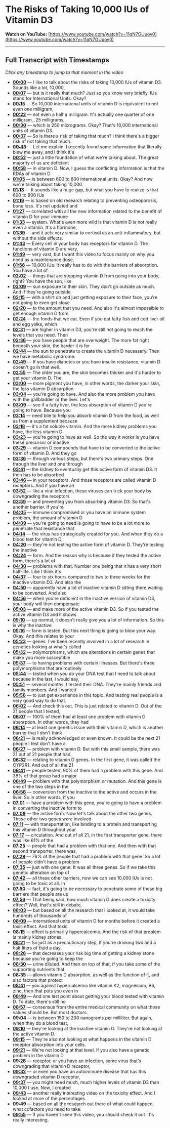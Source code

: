 # The Risks of Taking 10,000 IUs of Vitamin D3

**Watch on YouTube:** [https://www.youtube.com/watch?v=11qN7GUuoy0](https://www.youtube.com/watch?v=11qN7GUuoy0)

---

## Full Transcript with Timestamps

*Click any timestamp to jump to that moment in the video*

- **[00:00](https://www.youtube.com/watch?v=11qN7GUuoy0&t=0s)** — I like to talk about the risks of taking 10,000 IUs of vitamin D3. Sounds like a lot, 10,000,
- **[00:07](https://www.youtube.com/watch?v=11qN7GUuoy0&t=7s)** — but is it really that much? Just so you know very briefly, IUs stand for International Units. Okay?
- **[00:15](https://www.youtube.com/watch?v=11qN7GUuoy0&t=15s)** — So 10,000 international units of vitamin D is equivalent to not even one milligram,
- **[00:22](https://www.youtube.com/watch?v=11qN7GUuoy0&t=22s)** — not even a half a milligram. It's actually one quarter of one milligram, .25 milligrams,
- **[00:30](https://www.youtube.com/watch?v=11qN7GUuoy0&t=30s)** — which is 250 micrograms. Okay? That's 10,000 international units of vitamin D3.
- **[00:37](https://www.youtube.com/watch?v=11qN7GUuoy0&t=37s)** — So is there a risk of taking that much? I think there's a bigger risk of not taking that much.
- **[00:43](https://www.youtube.com/watch?v=11qN7GUuoy0&t=43s)** — Let me explain. I recently found some information that literally blew me away, and I think it's
- **[00:52](https://www.youtube.com/watch?v=11qN7GUuoy0&t=52s)** — just a little foundation of what we're talking about. The great majority of us are deficient
- **[00:58](https://www.youtube.com/watch?v=11qN7GUuoy0&t=58s)** — in vitamin D. Now, I guess the conflicting information is that the RDAs of vitamin D
- **[01:05](https://www.youtube.com/watch?v=11qN7GUuoy0&t=65s)** — is between 600 to 800 international units. Okay? And now we're talking about taking 10,000.
- **[01:13](https://www.youtube.com/watch?v=11qN7GUuoy0&t=73s)** — It sounds like a huge gap, but what you have to realize is that 600 to 800 IUs
- **[01:19](https://www.youtube.com/watch?v=11qN7GUuoy0&t=79s)** — is based on old research relating to preventing osteoporosis, bone loss. It's not updated and
- **[01:27](https://www.youtube.com/watch?v=11qN7GUuoy0&t=87s)** — correlated with all the new information related to the benefit of vitamin D for your immune
- **[01:33](https://www.youtube.com/watch?v=11qN7GUuoy0&t=93s)** — system. What's even more wild is that vitamin D is not really even a vitamin. It's a hormone,
- **[01:39](https://www.youtube.com/watch?v=11qN7GUuoy0&t=99s)** — and it acts very similar to cortisol as an anti-inflammatory, but without the side effects.
- **[01:43](https://www.youtube.com/watch?v=11qN7GUuoy0&t=103s)** — Every cell in your body has receptors for vitamin D. The functions of vitamin D are very,
- **[01:49](https://www.youtube.com/watch?v=11qN7GUuoy0&t=109s)** — very vast, but I want this video to focus mainly on why you need as a maintenance dose,
- **[01:56](https://www.youtube.com/watch?v=11qN7GUuoy0&t=116s)** — 10,000 IUs. It really has to do with the barriers of absorption. You have a lot of
- **[02:02](https://www.youtube.com/watch?v=11qN7GUuoy0&t=122s)** — things that are stopping vitamin D from going into your body, right? You have the sun, like
- **[02:09](https://www.youtube.com/watch?v=11qN7GUuoy0&t=129s)** — sun exposure to their skin. They don't go outside as much. And if they're going outside
- **[02:15](https://www.youtube.com/watch?v=11qN7GUuoy0&t=135s)** — with a shirt on and just getting exposure to their face, you're not going to even get close
- **[02:20](https://www.youtube.com/watch?v=11qN7GUuoy0&t=140s)** — to the amount that you need. And also it's almost impossible to get enough vitamin D from
- **[02:24](https://www.youtube.com/watch?v=11qN7GUuoy0&t=144s)** — the foods that we eat. Even if you eat fatty fish and cod liver oil and egg yolks, which
- **[02:31](https://www.youtube.com/watch?v=11qN7GUuoy0&t=151s)** — are higher in vitamin D3, you're still not going to reach the levels that you need. Then
- **[02:36](https://www.youtube.com/watch?v=11qN7GUuoy0&t=156s)** — you have people that are overweight. The more fat right beneath your skin, the harder it is for
- **[02:44](https://www.youtube.com/watch?v=11qN7GUuoy0&t=164s)** — the sun to penetrate to create the vitamin D necessary. Then we have metabolic syndrome.
- **[02:49](https://www.youtube.com/watch?v=11qN7GUuoy0&t=169s)** — If you have diabetes or you have insulin resistance, vitamin D doesn't go in that well.
- **[02:55](https://www.youtube.com/watch?v=11qN7GUuoy0&t=175s)** — The older you are, the skin becomes thicker and it's harder to get your vitamin D. The
- **[03:00](https://www.youtube.com/watch?v=11qN7GUuoy0&t=180s)** — more pigment you have, in other words, the darker your skin, the less vitamin D absorption
- **[03:04](https://www.youtube.com/watch?v=11qN7GUuoy0&t=184s)** — you're going to have. And also the more problem you have with the gallbladder or the liver. Let's
- **[03:09](https://www.youtube.com/watch?v=11qN7GUuoy0&t=189s)** — see if a fatty liver, the less absorption of vitamin D you're going to have. Because you
- **[03:14](https://www.youtube.com/watch?v=11qN7GUuoy0&t=194s)** — need bile to help you absorb vitamin D from the food, as well as from a supplement because
- **[03:18](https://www.youtube.com/watch?v=11qN7GUuoy0&t=198s)** — it's a fat soluble vitamin. And the more kidney problems you have, the less vitamin D
- **[03:23](https://www.youtube.com/watch?v=11qN7GUuoy0&t=203s)** — you're going to have as well. So the way it works is you have these precursor or inactive
- **[03:29](https://www.youtube.com/watch?v=11qN7GUuoy0&t=209s)** — vitamin D compounds that have to be converted to the active form of vitamin D. And they go
- **[03:36](https://www.youtube.com/watch?v=11qN7GUuoy0&t=216s)** — through various steps, but there's two primary steps. One through the liver and one through
- **[03:41](https://www.youtube.com/watch?v=11qN7GUuoy0&t=221s)** — the kidney to eventually get this active form of vitamin D3. It then has to be absorbed
- **[03:46](https://www.youtube.com/watch?v=11qN7GUuoy0&t=226s)** — in your receptors. And those receptors are called vitamin D receptors. And if you have an
- **[03:52](https://www.youtube.com/watch?v=11qN7GUuoy0&t=232s)** — like a viral infection, these viruses can trick your body by downgrading the receptors
- **[03:59](https://www.youtube.com/watch?v=11qN7GUuoy0&t=239s)** — and preventing you from absorbing vitamin D3. So that's another barrier. If you're
- **[04:05](https://www.youtube.com/watch?v=11qN7GUuoy0&t=245s)** — immune compromised or you have an immune system problem, the amount of vitamin D
- **[04:09](https://www.youtube.com/watch?v=11qN7GUuoy0&t=249s)** — you're going to need is going to have to be a lot more to penetrate that resistance that
- **[04:14](https://www.youtube.com/watch?v=11qN7GUuoy0&t=254s)** — the virus has strategically created for you. And when they do a blood test for vitamin D,
- **[04:20](https://www.youtube.com/watch?v=11qN7GUuoy0&t=260s)** — they're not testing the active form of vitamin D. They're testing the inactive
- **[04:24](https://www.youtube.com/watch?v=11qN7GUuoy0&t=264s)** — form. And the reason why is because if they tested the active form, there's a lot of
- **[04:30](https://www.youtube.com/watch?v=11qN7GUuoy0&t=270s)** — problems with that. Number one being that it has a very short half-life. Like I think it's
- **[04:37](https://www.youtube.com/watch?v=11qN7GUuoy0&t=277s)** — four to six hours compared to two to three weeks for the inactive vitamin D3. And also the
- **[04:50](https://www.youtube.com/watch?v=11qN7GUuoy0&t=290s)** — apparently have a lot of inactive vitamin D sitting there waiting to be converted. And also
- **[04:56](https://www.youtube.com/watch?v=11qN7GUuoy0&t=296s)** — when you're deficient in the inactive version of vitamin D3, your body will then compensate
- **[05:03](https://www.youtube.com/watch?v=11qN7GUuoy0&t=303s)** — and make more of the active vitamin D3. So if you tested the active vitamin D3 and it shows
- **[05:10](https://www.youtube.com/watch?v=11qN7GUuoy0&t=310s)** — up normal, it doesn't really give you a lot of information. So this is why the inactive
- **[05:16](https://www.youtube.com/watch?v=11qN7GUuoy0&t=316s)** — form is tested. But this next thing is going to blow your way. Okay. And this relates to your
- **[05:23](https://www.youtube.com/watch?v=11qN7GUuoy0&t=323s)** — genes. I've been recently involved in a lot of research in genetics looking at what's called
- **[05:32](https://www.youtube.com/watch?v=11qN7GUuoy0&t=332s)** — polymorphisms, which are alterations in certain genes that make you more susceptible
- **[05:37](https://www.youtube.com/watch?v=11qN7GUuoy0&t=337s)** — to having problems with certain illnesses. But there's three polymorphisms that are routinely
- **[05:44](https://www.youtube.com/watch?v=11qN7GUuoy0&t=344s)** — tested when you do your DNA test that I need to talk about because in the last, I would say,
- **[05:51](https://www.youtube.com/watch?v=11qN7GUuoy0&t=351s)** — several months, I tested their DNA. They're mainly friends and family members. And I wanted
- **[05:56](https://www.youtube.com/watch?v=11qN7GUuoy0&t=356s)** — to just get experience in this topic. And testing real people is a very good way to do that.
- **[06:02](https://www.youtube.com/watch?v=11qN7GUuoy0&t=362s)** — And check this out. This is just related to vitamin D. Out of the 21 people that I tested,
- **[06:07](https://www.youtube.com/watch?v=11qN7GUuoy0&t=367s)** — 100% of them had at least one problem with vitamin D absorption. In other words, they had
- **[06:14](https://www.youtube.com/watch?v=11qN7GUuoy0&t=374s)** — at least one genetic issue with their vitamin D, which is another barrier that I don't think
- **[06:21](https://www.youtube.com/watch?v=11qN7GUuoy0&t=381s)** — is really acknowledged or even known. It could be the next 21 people I test don't have a
- **[06:27](https://www.youtube.com/watch?v=11qN7GUuoy0&t=387s)** — problem with vitamin D. But with this small sample, there was 21 out of 21 people that had
- **[06:32](https://www.youtube.com/watch?v=11qN7GUuoy0&t=392s)** — relating to vitamin D genes. In the first gene, it was called the CYP2R1. And out of all the 21
- **[06:41](https://www.youtube.com/watch?v=11qN7GUuoy0&t=401s)** — people tested, 90% of them had a problem with this gene. And 38% of that group had a major
- **[06:49](https://www.youtube.com/watch?v=11qN7GUuoy0&t=409s)** — problem with that polymorphism or mutation. And this gene is one of the two steps in the
- **[06:56](https://www.youtube.com/watch?v=11qN7GUuoy0&t=416s)** — conversion from the inactive to the active and occurs in the liver. So in other words, if you
- **[07:01](https://www.youtube.com/watch?v=11qN7GUuoy0&t=421s)** — have a problem with this gene, you're going to have a problem in converting the inactive form to
- **[07:06](https://www.youtube.com/watch?v=11qN7GUuoy0&t=426s)** — the active form. Now let's talk about the other two genes. These other two genes were involved
- **[07:11](https://www.youtube.com/watch?v=11qN7GUuoy0&t=431s)** — with transportation, like binding to a protein and transporting this vitamin D throughout your
- **[07:17](https://www.youtube.com/watch?v=11qN7GUuoy0&t=437s)** — circulation. And out of all 21, in the first transporter gene, there was like 61% of the
- **[07:25](https://www.youtube.com/watch?v=11qN7GUuoy0&t=445s)** — people that had a problem with that one. And then with that second transporter, there was
- **[07:29](https://www.youtube.com/watch?v=11qN7GUuoy0&t=449s)** — 76% of the people that had a problem with that gene. So a lot of people didn't have a problem
- **[07:35](https://www.youtube.com/watch?v=11qN7GUuoy0&t=455s)** — just with one gene. It was all three genes. So if we take this genetic alteration on top of
- **[07:42](https://www.youtube.com/watch?v=11qN7GUuoy0&t=462s)** — all these other barriers, now we can see 10,000 IUs is not going to be toxic at all. In
- **[07:50](https://www.youtube.com/watch?v=11qN7GUuoy0&t=470s)** — fact, it's going to be necessary to penetrate some of these big barriers that people are up
- **[07:56](https://www.youtube.com/watch?v=11qN7GUuoy0&t=476s)** — That being said, how much vitamin D does create a toxicity effect? Well, that's still in debate,
- **[08:03](https://www.youtube.com/watch?v=11qN7GUuoy0&t=483s)** — but based on all the research that I looked at, it would take hundreds of thousands of
- **[08:09](https://www.youtube.com/watch?v=11qN7GUuoy0&t=489s)** — international units of vitamin D for months before it created a toxic effect. And that toxic
- **[08:15](https://www.youtube.com/watch?v=11qN7GUuoy0&t=495s)** — effect is primarily hypercalcemia. And the risk of that problem is mainly kidney stones.
- **[08:21](https://www.youtube.com/watch?v=11qN7GUuoy0&t=501s)** — So just as a precautionary step, if you're drinking two and a half liters of fluid a day,
- **[08:26](https://www.youtube.com/watch?v=11qN7GUuoy0&t=506s)** — that decreases your risk big time of getting a kidney stone because you're going to keep the
- **[08:30](https://www.youtube.com/watch?v=11qN7GUuoy0&t=510s)** — urine diluted. And then on top of that, if you take some of the supporting nutrients that
- **[08:35](https://www.youtube.com/watch?v=11qN7GUuoy0&t=515s)** — allows vitamin D absorption, as well as the function of it, and also factors that protect
- **[08:41](https://www.youtube.com/watch?v=11qN7GUuoy0&t=521s)** — you against hypercalcemia like vitamin K2, magnesium, B6, zinc, then that puts you even in
- **[08:49](https://www.youtube.com/watch?v=11qN7GUuoy0&t=529s)** — And one last point about getting your blood tested with vitamin D. To date, there's still no
- **[08:57](https://www.youtube.com/watch?v=11qN7GUuoy0&t=537s)** — consensus from the entire medical community on what those values should be. But most doctors
- **[09:04](https://www.youtube.com/watch?v=11qN7GUuoy0&t=544s)** — is between 150 to 200 nanograms per milliliter. But again, when they do a blood test,
- **[09:10](https://www.youtube.com/watch?v=11qN7GUuoy0&t=550s)** — they're looking at the inactive vitamin D. They're not looking at the active vitamin D.
- **[09:15](https://www.youtube.com/watch?v=11qN7GUuoy0&t=555s)** — They're also not looking at what happens in the vitamin D receptor absorption into your cells.
- **[09:21](https://www.youtube.com/watch?v=11qN7GUuoy0&t=561s)** — We're not looking at that level. If you also have a genetic problem in the vitamin D
- **[09:26](https://www.youtube.com/watch?v=11qN7GUuoy0&t=566s)** — receptor, or you have an infection, some virus that's downgrading that vitamin D receptor,
- **[09:32](https://www.youtube.com/watch?v=11qN7GUuoy0&t=572s)** — or even you have an autoimmune disease that has this downgraded vitamin D receptor,
- **[09:37](https://www.youtube.com/watch?v=11qN7GUuoy0&t=577s)** — you might need much, much higher levels of vitamin D3 than 10,000 I use. Now, I created
- **[09:43](https://www.youtube.com/watch?v=11qN7GUuoy0&t=583s)** — another really interesting video on the toxicity effect. And I looked at more of the percentages
- **[09:49](https://www.youtube.com/watch?v=11qN7GUuoy0&t=589s)** — based on all the research out there of what could happen, what cofactors you need to take.
- **[09:55](https://www.youtube.com/watch?v=11qN7GUuoy0&t=595s)** — If you haven't seen this video, you should check it out. It's really interesting.
